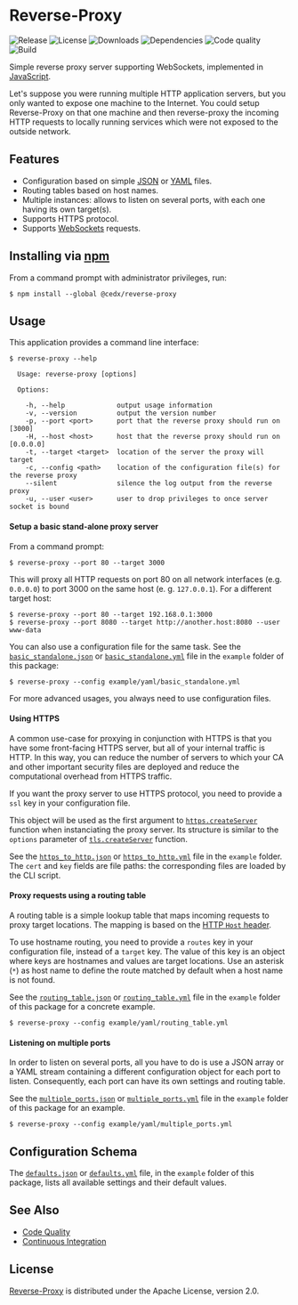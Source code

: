 # Reverse-Proxy
![Release](https://img.shields.io/npm/v/@cedx/reverse-proxy.svg) ![License](https://img.shields.io/npm/l/@cedx/reverse-proxy.svg) ![Downloads](https://img.shields.io/npm/dt/@cedx/reverse-proxy.svg) ![Dependencies](https://img.shields.io/david/cedx/reverse-proxy.svg) ![Code quality](https://img.shields.io/codacy/grade/7e77794f9b9844bda7af9051f1e799f0.svg) ![Build](https://img.shields.io/travis/cedx/reverse-proxy.svg)

Simple reverse proxy server supporting WebSockets, implemented in [JavaScript](https://developer.mozilla.org/en-US/docs/Web/JavaScript).

Let's suppose you were running multiple HTTP application servers, but you only wanted to expose one machine to the Internet. You could setup Reverse-Proxy on that one machine and then reverse-proxy the incoming HTTP requests to locally running services which were not exposed to the outside network.

## Features
- Configuration based on simple [JSON](http://www.json.org) or [YAML](http://yaml.org) files.
- Routing tables based on host names.
- Multiple instances: allows to listen on several ports, with each one having its own target(s).
- Supports HTTPS protocol.
- Supports [WebSockets](https://en.wikipedia.org/wiki/WebSocket) requests.

## Installing via [npm](https://www.npmjs.com)
From a command prompt with administrator privileges, run:

```shell
$ npm install --global @cedx/reverse-proxy
```

## Usage
This application provides a command line interface:

```
$ reverse-proxy --help

  Usage: reverse-proxy [options]

  Options:

    -h, --help             output usage information
    -v, --version          output the version number
    -p, --port <port>      port that the reverse proxy should run on [3000]
    -H, --host <host>      host that the reverse proxy should run on [0.0.0.0]
    -t, --target <target>  location of the server the proxy will target
    -c, --config <path>    location of the configuration file(s) for the reverse proxy
    --silent               silence the log output from the reverse proxy
    -u, --user <user>      user to drop privileges to once server socket is bound
```

#### Setup a basic stand-alone proxy server
From a command prompt:

```shell
$ reverse-proxy --port 80 --target 3000
```

This will proxy all HTTP requests on port 80 on all network interfaces (e.g. `0.0.0.0`) to port 3000 on the same host (e. g. `127.0.0.1`). For a different target host:

```shell
$ reverse-proxy --port 80 --target 192.168.0.1:3000
$ reverse-proxy --port 8080 --target http://another.host:8080 --user www-data
```

You can also use a configuration file for the same task. See the [`basic_standalone.json`](https://github.com/cedx/reverse-proxy/blob/master/example/json/basic_standalone.json) or [`basic_standalone.yml`](https://github.com/cedx/reverse-proxy/blob/master/example/yaml/basic_standalone.yml) file in the `example` folder of this package:

```shell
$ reverse-proxy --config example/yaml/basic_standalone.yml
```

For more advanced usages, you always need to use configuration files.

#### Using HTTPS
A common use-case for proxying in conjunction with HTTPS is that you have some front-facing HTTPS server, but all of your internal traffic is HTTP. In this way, you can reduce the number of servers to which your CA and other important security files are deployed and reduce the computational overhead from HTTPS traffic.

If you want the proxy server to use HTTPS protocol, you need to provide a `ssl` key in your configuration file.

This object will be used as the first argument to [`https.createServer`](http://nodejs.org/api/https.html#https_https_createserver_options_requestlistener) function when instanciating the proxy server.
Its structure is similar to the `options` parameter of [`tls.createServer`](http://nodejs.org/api/tls.html#tls_tls_createserver_options_secureconnectionlistener) function.

See the [`https_to_http.json`](https://github.com/cedx/reverse-proxy/blob/master/example/json/https_to_http.json) or [`https_to_http.yml`](https://github.com/cedx/reverse-proxy/blob/master/example/yaml/https_to_http.yml) file in the `example` folder. The `cert` and `key` fields are file paths: the corresponding files are loaded by the CLI script.

#### Proxy requests using a routing table
A routing table is a simple lookup table that maps incoming requests to proxy target locations. The mapping is based on the [HTTP `Host` header](http://www.w3.org/Protocols/rfc2616/rfc2616-sec14.html).

To use hostname routing, you need to provide a `routes` key in your configuration file, instead of a `target` key. The value of this key is an object where keys are hostnames and values are target locations.
Use an asterisk (`*`) as host name to define the route matched by default when a host name is not found.

See the [`routing_table.json`](https://github.com/cedx/reverse-proxy/blob/master/example/json/routing_table.json) or [`routing_table.yml`](https://github.com/cedx/reverse-proxy/blob/master/example/yaml/routing_table.yml) file in the `example` folder of this package for a concrete example.

```shell
$ reverse-proxy --config example/yaml/routing_table.yml
```

#### Listening on multiple ports
In order to listen on several ports, all you have to do is use a JSON array or a YAML stream containing a different configuration object for each port to listen. Consequently, each port can have its own settings and routing table.

See the [`multiple_ports.json`](https://github.com/cedx/reverse-proxy/blob/master/example/json/multiple_ports.json) or [`multiple_ports.yml`](https://github.com/cedx/reverse-proxy/blob/master/example/yaml/multiple_ports.yml) file in the `example` folder of this package for an example.

```shell
$ reverse-proxy --config example/yaml/multiple_ports.yml
```

## Configuration Schema
The [`defaults.json`](https://github.com/cedx/reverse-proxy/blob/master/example/json/defaults.json) or [`defaults.yml`](https://github.com/cedx/reverse-proxy/blob/master/example/yaml/defaults.yml) file, in the `example` folder of this package, lists all available settings and their default values.

## See Also
- [Code Quality](https://www.codacy.com/app/cedx/reverse-proxy)
- [Continuous Integration](https://travis-ci.org/cedx/reverse-proxy)

## License
[Reverse-Proxy](https://www.npmjs.com/package/@cedx/reverse-proxy) is distributed under the Apache License, version 2.0.
